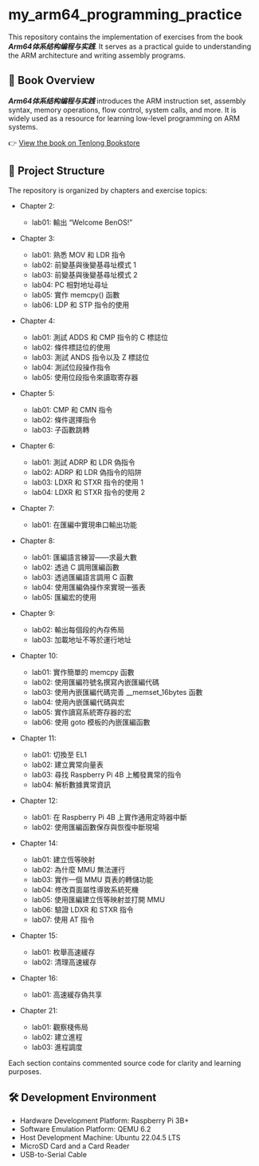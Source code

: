 # my_arm64_programming_practice

This repository contains the implementation of exercises from the book ***Arm64体系结构编程与实践***. 
It serves as a practical guide to understanding the ARM architecture and writing assembly programs.

## 📘 Book Overview

***Arm64体系结构编程与实践*** introduces the ARM instruction set, assembly syntax, memory operations, flow control, system calls, and more. 
It is widely used as a resource for learning low-level programming on ARM systems.

👉 [View the book on Tenlong Bookstore](https://www.tenlong.com.tw/products/9787115582102)

## 📂 Project Structure

The repository is organized by chapters and exercise topics:
- Chapter 2:
  * lab01: 輸出 “Welcome BenOS!”

- Chapter 3:
  * lab01: 熟悉 MOV 和 LDR 指令
  * lab02: 前變基與後變基尋址模式 1
  * lab03: 前變基與後變基尋址模式 2
  * lab04: PC 相對地址尋址
  * lab05: 實作 memcpy() 函數
  * lab06: LDP 和 STP 指令的使用

- Chapter 4:
  * lab01: 測試 ADDS 和 CMP 指令的 C 標誌位
  * lab02: 條件標誌位的使用
  * lab03: 測試 ANDS 指令以及 Z 標誌位
  * lab04: 測試位段操作指令
  * lab05: 使用位段指令來讀取寄存器

- Chapter 5:
  * lab01: CMP 和 CMN 指令
  * lab02: 條件選擇指令
  * lab03: 子函數跳轉

- Chapter 6:
  * lab01: 測試 ADRP 和 LDR 偽指令
  * lab02: ADRP 和 LDR 偽指令的陷阱
  * lab03: LDXR 和 STXR 指令的使用 1
  * lab04: LDXR 和 STXR 指令的使用 2

- Chapter 7:
  * lab01: 在匯編中實現串口輸出功能

- Chapter 8:
  * lab01: 匯編語言練習——求最大數
  * lab02: 透過 C 調用匯編函數
  * lab03: 透過匯編語言調用 C 函數
  * lab04: 使用匯編偽操作來實現一張表
  * lab05: 匯編宏的使用

- Chapter 9:
  * lab02: 輸出每個段的內存佈局
  * lab03: 加載地址不等於運行地址
  

- Chapter 10:
  * lab01: 實作簡單的 memcpy 函數
  * lab02: 使用匯編符號名撰寫內嵌匯編代碼
  * lab03: 使用內嵌匯編代碼完善 __memset_16bytes 函數
  * lab04: 使用內嵌匯編代碼與宏
  * lab05: 實作讀寫系統寄存器的宏
  * lab06: 使用 goto 模板的內嵌匯編函數

- Chapter 11:
  * lab01: 切換至 EL1
  * lab02: 建立異常向量表
  * lab03: 尋找 Raspberry Pi 4B 上觸發異常的指令
  * lab04: 解析數據異常資訊

- Chapter 12:
  * lab01: 在 Raspberry Pi 4B 上實作通用定時器中斷
  * lab02: 使用匯編函數保存與恢復中斷現場


- Chapter 14:
  * lab01: 建立恆等映射
  * lab02: 為什麼 MMU 無法運行
  * lab03: 實作一個 MMU 頁表的轉儲功能
  * lab04: 修改頁面屬性導致系統死機
  * lab05: 使用匯編建立恆等映射並打開 MMU
  * lab06: 驗證 LDXR 和 STXR 指令
  * lab07: 使用 AT 指令

- Chapter 15:
  * lab01: 枚舉高速緩存
  * lab02: 清理高速緩存

- Chapter 16:
  * lab01: 高速緩存偽共享
  

- Chapter 21:
  * lab01: 觀察棧佈局
  * lab02: 建立進程
  * lab03: 進程調度

Each section contains commented source code for clarity and learning purposes.

## 🛠️ Development Environment

- Hardware Development Platform: Raspberry Pi 3B+
- Software Emulation Platform: QEMU 6.2
- Host Development Machine: Ubuntu 22.04.5 LTS
- MicroSD Card and a Card Reader
- USB-to-Serial Cable

